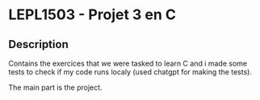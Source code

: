 # LEPL1503 - Projet 3 en C

## Description

Contains the exercices that we were tasked to learn C and i made some tests to check if my code runs localy (used chatgpt for making the tests).

The main part is the project.

